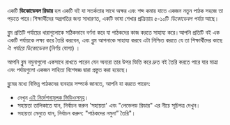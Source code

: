 একটি **ডিকোডেবল রিডার** হল একটি বই যা সতর্কতার সাথে অক্ষর এবং শব্দ কমায় যাতে একজন নতুন পাঠক সহজে তা পড়তে পারে।শিক্ষার্থীদের অগ্রগতির জন্য সাধারণত, একটি ভাষা শেখার প্রক্রিয়ায় ৫-১০টি *ডিকোডেবল পর্যায়* আছে।

ব্লুম প্রতিটি পর্যায়ের ধারাগুলোকে সঠিকভাবে বর্ণনা করে যা পাঠকদের কাজ করতে সাহায্য করে।আপনি প্রতিটি বই এক একটি পর্যায়কে লক্ষ্য করে তৈরি করবেন, এবং ব্লুম আপনাকে সাহায্য করবে এটা নিশ্চিত করতে যে তা শিক্ষার্থীদের কাছে ঐ *পর্যায়ে* *ডিকোডেবল* (নির্ণয় যোগ্য) ।

আপনি ব্লুম নমুনাগুলো একসাথে রাখতে পারেন যেন অন্যরা তার উপর ভিত্তি করে দ্রুত বই তৈরি করতে পারে যার মাত্রা এবং পর্যায়গুলো একজন সাহিত্য বিশেষজ্ঞ দ্বারা প্রস্তুত করা হয়েছে।

ব্লুমের মধ্যে বিভিন্ন পাঠকদের ব্যবহার সম্পর্কে জানতে, আপনি যা করতে পারেন:

- দেখুন [এই নির্দেশনামূলক ভিডিওসমূহ](http://tiny.cc/8vbwux)।
- সহায়তা তালিকাতে যান, নির্বাচন করুন 'সহায়তা' এবং "লেভেলড রিডার" এর নীচে সূচিপত্র দেখুন।
- সহায়তা মেনুতে যান, নির্বাচন করুন: "পাঠকদের নমুনা” তৈরি"।
